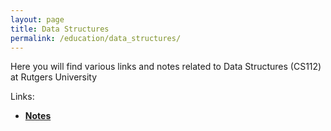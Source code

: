 ```yaml
---
layout: page
title: Data Structures
permalink: /education/data_structures/
---
```


Here you will find various links and notes related to Data Structures (CS112) at Rutgers University

Links:

- [**Notes**](notes/)
